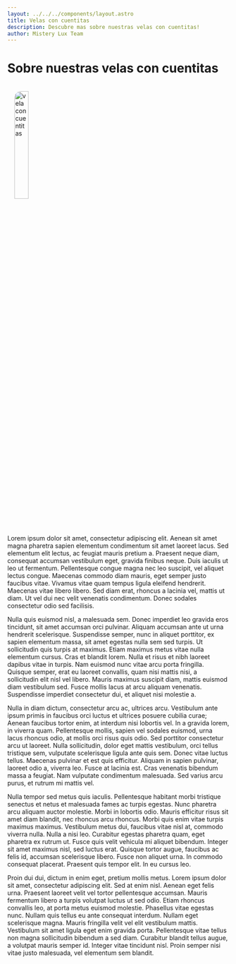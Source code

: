 ```yaml
---
layout: ../../../components/layout.astro
title: Velas con cuentitas
description: Descubre mas sobre nuestras velas con cuentitas!
author: Mistery Lux Team
---
```


# Sobre nuestras velas con cuentitas

<img src="/home/vela2.png"  alt="vela con cuentitas" style='width:25%;border-radius:15px;margin:1rem;'>

Lorem ipsum dolor sit amet, consectetur adipiscing elit. Aenean sit amet magna pharetra sapien elementum condimentum sit amet laoreet lacus. Sed elementum elit lectus, ac feugiat mauris pretium a. Praesent neque diam, consequat accumsan vestibulum eget, gravida finibus neque. Duis iaculis ut leo ut fermentum. Pellentesque congue magna nec leo suscipit, vel aliquet lectus congue. Maecenas commodo diam mauris, eget semper justo faucibus vitae. Vivamus vitae quam tempus ligula eleifend hendrerit. Maecenas vitae libero libero. Sed diam erat, rhoncus a lacinia vel, mattis ut diam. Ut vel dui nec velit venenatis condimentum. Donec sodales consectetur odio sed facilisis.

Nulla quis euismod nisl, a malesuada sem. Donec imperdiet leo gravida eros tincidunt, sit amet accumsan orci pulvinar. Aliquam accumsan ante ut urna hendrerit scelerisque. Suspendisse semper, nunc in aliquet porttitor, ex sapien elementum massa, sit amet egestas nulla sem sed turpis. Ut sollicitudin quis turpis at maximus. Etiam maximus metus vitae nulla elementum cursus. Cras et blandit lorem. Nulla et risus et nibh laoreet dapibus vitae in turpis. Nam euismod nunc vitae arcu porta fringilla. Quisque semper, erat eu laoreet convallis, quam nisi mattis nisi, a sollicitudin elit nisl vel libero. Mauris maximus suscipit diam, mattis euismod diam vestibulum sed. Fusce mollis lacus at arcu aliquam venenatis. Suspendisse imperdiet consectetur dui, et aliquet nisi molestie a.

Nulla in diam dictum, consectetur arcu ac, ultrices arcu. Vestibulum ante ipsum primis in faucibus orci luctus et ultrices posuere cubilia curae; Aenean faucibus tortor enim, at interdum nisi lobortis vel. In a gravida lorem, in viverra quam. Pellentesque mollis, sapien vel sodales euismod, urna lacus rhoncus odio, at mollis orci risus quis odio. Sed porttitor consectetur arcu ut laoreet. Nulla sollicitudin, dolor eget mattis vestibulum, orci tellus tristique sem, vulputate scelerisque ligula ante quis sem. Donec vitae luctus tellus. Maecenas pulvinar et est quis efficitur. Aliquam in sapien pulvinar, laoreet odio a, viverra leo. Fusce at lacinia est. Cras venenatis bibendum massa a feugiat. Nam vulputate condimentum malesuada. Sed varius arcu purus, et rutrum mi mattis vel.

Nulla tempor sed metus quis iaculis. Pellentesque habitant morbi tristique senectus et netus et malesuada fames ac turpis egestas. Nunc pharetra arcu aliquam auctor molestie. Morbi in lobortis odio. Mauris efficitur risus sit amet diam blandit, nec rhoncus arcu rhoncus. Morbi quis enim vitae turpis maximus maximus. Vestibulum metus dui, faucibus vitae nisl at, commodo viverra nulla. Nulla a nisi leo. Curabitur egestas pharetra quam, eget pharetra ex rutrum ut. Fusce quis velit vehicula mi aliquet bibendum. Integer sit amet maximus nisl, sed luctus erat. Quisque tortor augue, faucibus ac felis id, accumsan scelerisque libero. Fusce non aliquet urna. In commodo consequat placerat. Praesent quis tempor elit. In eu cursus leo.

Proin dui dui, dictum in enim eget, pretium mollis metus. Lorem ipsum dolor sit amet, consectetur adipiscing elit. Sed at enim nisl. Aenean eget felis urna. Praesent laoreet velit vel tortor pellentesque accumsan. Mauris fermentum libero a turpis volutpat luctus ut sed odio. Etiam rhoncus convallis leo, at porta metus euismod molestie. Phasellus vitae egestas nunc. Nullam quis tellus eu ante consequat interdum. Nullam eget scelerisque magna. Mauris fringilla velit vel elit vestibulum mattis. Vestibulum sit amet ligula eget enim gravida porta. Pellentesque vitae tellus non magna sollicitudin bibendum a sed diam. Curabitur blandit tellus augue, a volutpat mauris semper id. Integer vitae tincidunt nisl. Proin semper nisi vitae justo malesuada, vel elementum sem blandit.
